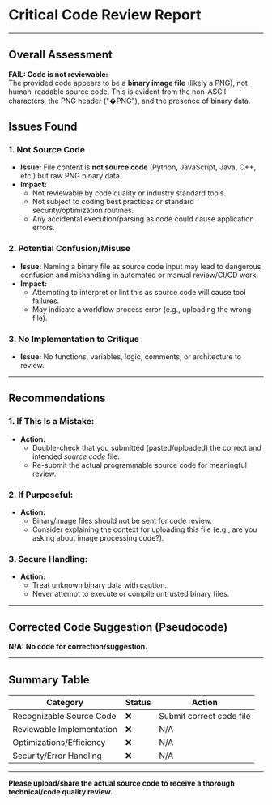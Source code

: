 # Critical Code Review Report

---
## Overall Assessment
**FAIL: Code is not reviewable:**  
The provided code appears to be a **binary image file** (likely a PNG), not human-readable source code. This is evident from the non-ASCII characters, the PNG header ("�PNG"), and the presence of binary data.

## Issues Found

### 1. **Not Source Code**
- **Issue:** File content is **not source code** (Python, JavaScript, Java, C++, etc.) but raw PNG binary data.
- **Impact:**  
    - Not reviewable by code quality or industry standard tools.
    - Not subject to coding best practices or standard security/optimization routines.
    - Any accidental execution/parsing as code could cause application errors.

### 2. **Potential Confusion/Misuse**
- **Issue:** Naming a binary file as source code input may lead to dangerous confusion and mishandling in automated or manual review/CI/CD work.
- **Impact:**  
    - Attempting to interpret or lint this as source code will cause tool failures.
    - May indicate a workflow process error (e.g., uploading the wrong file).

### 3. **No Implementation to Critique**
- **Issue:** No functions, variables, logic, comments, or architecture to review.

---

## Recommendations

### **1. If This Is a Mistake:**
- **Action:**  
    - Double-check that you submitted (pasted/uploaded) the correct and intended *source code* file.
    - Re-submit the actual programmable source code for meaningful review.

### **2. If Purposeful:**
- **Action:**  
    - Binary/image files should not be sent for code review.
    - Consider explaining the context for uploading this file (e.g., are you asking about image processing code?).

### **3. Secure Handling:**
- **Action:**  
    - Treat unknown binary data with caution.
    - Never attempt to execute or compile untrusted binary files.

---

## **Corrected Code Suggestion (Pseudocode)**

**N/A: No code for correction/suggestion.**

---

## Summary Table

| Category                   | Status           | Action                                  |
|----------------------------|------------------|-----------------------------------------|
| Recognizable Source Code    | ❌               | Submit correct code file                |
| Reviewable Implementation   | ❌               | N/A                                     |
| Optimizations/Efficiency    | ❌               | N/A                                     |
| Security/Error Handling     | ❌               | N/A                                     |

---

**Please upload/share the actual source code to receive a thorough technical/code quality review.**